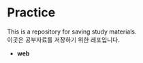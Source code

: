 # Practice

This is a repository for saving study materials.<br>
이곳은 공부자료를 저장하기 위한 레포입니다.

- **web**
